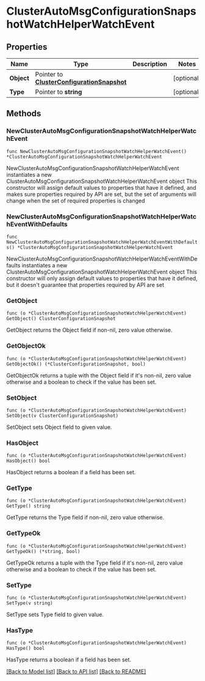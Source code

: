 # ClusterAutoMsgConfigurationSnapshotWatchHelperWatchEvent

## Properties

Name | Type | Description | Notes
------------ | ------------- | ------------- | -------------
**Object** | Pointer to [**ClusterConfigurationSnapshot**](clusterConfigurationSnapshot.md) |  | [optional] 
**Type** | Pointer to **string** |  | [optional] 

## Methods

### NewClusterAutoMsgConfigurationSnapshotWatchHelperWatchEvent

`func NewClusterAutoMsgConfigurationSnapshotWatchHelperWatchEvent() *ClusterAutoMsgConfigurationSnapshotWatchHelperWatchEvent`

NewClusterAutoMsgConfigurationSnapshotWatchHelperWatchEvent instantiates a new ClusterAutoMsgConfigurationSnapshotWatchHelperWatchEvent object
This constructor will assign default values to properties that have it defined,
and makes sure properties required by API are set, but the set of arguments
will change when the set of required properties is changed

### NewClusterAutoMsgConfigurationSnapshotWatchHelperWatchEventWithDefaults

`func NewClusterAutoMsgConfigurationSnapshotWatchHelperWatchEventWithDefaults() *ClusterAutoMsgConfigurationSnapshotWatchHelperWatchEvent`

NewClusterAutoMsgConfigurationSnapshotWatchHelperWatchEventWithDefaults instantiates a new ClusterAutoMsgConfigurationSnapshotWatchHelperWatchEvent object
This constructor will only assign default values to properties that have it defined,
but it doesn't guarantee that properties required by API are set

### GetObject

`func (o *ClusterAutoMsgConfigurationSnapshotWatchHelperWatchEvent) GetObject() ClusterConfigurationSnapshot`

GetObject returns the Object field if non-nil, zero value otherwise.

### GetObjectOk

`func (o *ClusterAutoMsgConfigurationSnapshotWatchHelperWatchEvent) GetObjectOk() (*ClusterConfigurationSnapshot, bool)`

GetObjectOk returns a tuple with the Object field if it's non-nil, zero value otherwise
and a boolean to check if the value has been set.

### SetObject

`func (o *ClusterAutoMsgConfigurationSnapshotWatchHelperWatchEvent) SetObject(v ClusterConfigurationSnapshot)`

SetObject sets Object field to given value.

### HasObject

`func (o *ClusterAutoMsgConfigurationSnapshotWatchHelperWatchEvent) HasObject() bool`

HasObject returns a boolean if a field has been set.

### GetType

`func (o *ClusterAutoMsgConfigurationSnapshotWatchHelperWatchEvent) GetType() string`

GetType returns the Type field if non-nil, zero value otherwise.

### GetTypeOk

`func (o *ClusterAutoMsgConfigurationSnapshotWatchHelperWatchEvent) GetTypeOk() (*string, bool)`

GetTypeOk returns a tuple with the Type field if it's non-nil, zero value otherwise
and a boolean to check if the value has been set.

### SetType

`func (o *ClusterAutoMsgConfigurationSnapshotWatchHelperWatchEvent) SetType(v string)`

SetType sets Type field to given value.

### HasType

`func (o *ClusterAutoMsgConfigurationSnapshotWatchHelperWatchEvent) HasType() bool`

HasType returns a boolean if a field has been set.


[[Back to Model list]](../README.md#documentation-for-models) [[Back to API list]](../README.md#documentation-for-api-endpoints) [[Back to README]](../README.md)


